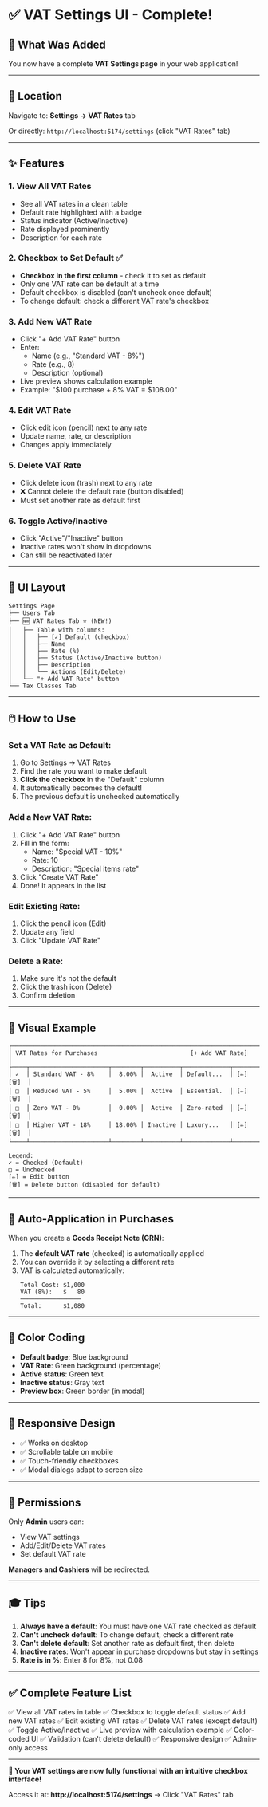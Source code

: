 # ✅ VAT Settings UI - Complete!

## 🎯 What Was Added

You now have a complete **VAT Settings page** in your web application!

---

## 📍 Location

Navigate to: **Settings → VAT Rates** tab

Or directly: `http://localhost:5174/settings` (click "VAT Rates" tab)

---

## ✨ Features

### **1. View All VAT Rates**
- See all VAT rates in a clean table
- Default rate highlighted with a badge
- Status indicator (Active/Inactive)
- Rate displayed prominently
- Description for each rate

### **2. Checkbox to Set Default** ✅
- **Checkbox in the first column** - check it to set as default
- Only one VAT rate can be default at a time
- Default checkbox is disabled (can't uncheck once default)
- To change default: check a different VAT rate's checkbox

### **3. Add New VAT Rate**
- Click "+ Add VAT Rate" button
- Enter:
  - Name (e.g., "Standard VAT - 8%")
  - Rate (e.g., 8)
  - Description (optional)
- Live preview shows calculation example
- Example: "$100 purchase + 8% VAT = $108.00"

### **4. Edit VAT Rate**
- Click edit icon (pencil) next to any rate
- Update name, rate, or description
- Changes apply immediately

### **5. Delete VAT Rate**
- Click delete icon (trash) next to any rate
- ❌ Cannot delete the default rate (button disabled)
- Must set another rate as default first

### **6. Toggle Active/Inactive**
- Click "Active"/"Inactive" button
- Inactive rates won't show in dropdowns
- Can still be reactivated later

---

## 🎨 UI Layout

```
Settings Page
├── Users Tab
├── 🆕 VAT Rates Tab ⭐ (NEW!)
│   ├── Table with columns:
│   │   ├── [✓] Default (checkbox)
│   │   ├── Name
│   │   ├── Rate (%)
│   │   ├── Status (Active/Inactive button)
│   │   ├── Description
│   │   └── Actions (Edit/Delete)
│   └── "+ Add VAT Rate" button
└── Tax Classes Tab
```

---

## 🖱️ How to Use

### **Set a VAT Rate as Default:**
1. Go to Settings → VAT Rates
2. Find the rate you want to make default
3. **Click the checkbox** in the "Default" column
4. It automatically becomes the default!
5. The previous default is unchecked automatically

### **Add a New VAT Rate:**
1. Click "+ Add VAT Rate" button
2. Fill in the form:
   - Name: "Special VAT - 10%"
   - Rate: 10
   - Description: "Special items rate"
3. Click "Create VAT Rate"
4. Done! It appears in the list

### **Edit Existing Rate:**
1. Click the pencil icon (Edit)
2. Update any field
3. Click "Update VAT Rate"

### **Delete a Rate:**
1. Make sure it's not the default
2. Click the trash icon (Delete)
3. Confirm deletion

---

## 🎯 Visual Example

```
┌─────────────────────────────────────────────────────────────────────────┐
│ VAT Rates for Purchases                          [+ Add VAT Rate]       │
├────┬──────────────────────┬────────┬──────────┬─────────────┬──────────┤
│ ✓  │ Standard VAT - 8%    │  8.00% │  Active  │ Default...  │ [✏][🗑]  │
│ □  │ Reduced VAT - 5%     │  5.00% │  Active  │ Essential.  │ [✏][🗑]  │
│ □  │ Zero VAT - 0%        │  0.00% │  Active  │ Zero-rated  │ [✏][🗑]  │
│ □  │ Higher VAT - 18%     │ 18.00% │ Inactive │ Luxury...   │ [✏][🗑]  │
└────┴──────────────────────┴────────┴──────────┴─────────────┴──────────┘

Legend:
✓ = Checked (Default)
□ = Unchecked
[✏] = Edit button
[🗑] = Delete button (disabled for default)
```

---

## 🔄 Auto-Application in Purchases

When you create a **Goods Receipt Note (GRN)**:
1. The **default VAT rate** (checked) is automatically applied
2. You can override it by selecting a different rate
3. VAT is calculated automatically:
   ```
   Total Cost: $1,000
   VAT (8%):   $   80
   ─────────────────
   Total:      $1,080
   ```

---

## 🎨 Color Coding

- **Default badge**: Blue background
- **VAT Rate**: Green background (percentage)
- **Active status**: Green text
- **Inactive status**: Gray text
- **Preview box**: Green border (in modal)

---

## 📱 Responsive Design

- ✅ Works on desktop
- ✅ Scrollable table on mobile
- ✅ Touch-friendly checkboxes
- ✅ Modal dialogs adapt to screen size

---

## 🔐 Permissions

Only **Admin** users can:
- View VAT settings
- Add/Edit/Delete VAT rates
- Set default VAT rate

**Managers and Cashiers** will be redirected.

---

## 🎓 Tips

1. **Always have a default**: You must have one VAT rate checked as default
2. **Can't uncheck default**: To change default, check a different rate
3. **Can't delete default**: Set another rate as default first, then delete
4. **Inactive rates**: Won't appear in purchase dropdowns but stay in settings
5. **Rate is in %**: Enter 8 for 8%, not 0.08

---

## ✅ Complete Feature List

✅ View all VAT rates in table
✅ Checkbox to toggle default status
✅ Add new VAT rates
✅ Edit existing VAT rates
✅ Delete VAT rates (except default)
✅ Toggle Active/Inactive
✅ Live preview with calculation example
✅ Color-coded UI
✅ Validation (can't delete default)
✅ Responsive design
✅ Admin-only access

---

**🎉 Your VAT settings are now fully functional with an intuitive checkbox interface!**

Access it at: **http://localhost:5174/settings** → Click "VAT Rates" tab
